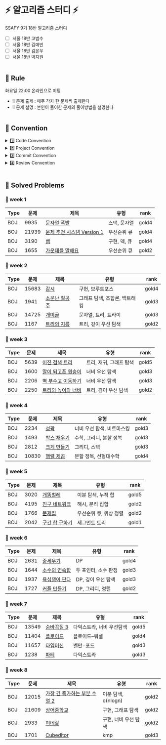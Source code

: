 

#  ⚡ 알고리즘 스터디 ⚡️

SSAFY 9기 18반 알고리즘 스터디

- [ ] 서울 18반 고범수
- [ ] 서울 18반 김예빈
- [ ] 서울 18반 김윤우
- [ ] 서울 18반 박지원
<br><br>

## 📌 Rule
화요일 22:00 온라인으로 미팅
* ❕❕ 문제 출제 : 매주 각자 한 문제씩 출제한다
* ❕❕ 문제 설명 : 본인이 풀이한 문제의 풀이방법을 설명한다
<br><br>

## 📌 Convention
<details>
<summary>1️⃣ Code Convention</summary>
<div markdown="1">
<br>
각 코드 별 목적을 주석으로 작성합니다.
<br>
변수와 함수 이름 또한 역할을 알 수 있도록 간단한 주석을 덧붙입니다.
</div>
</details>


<details>
<summary>2️⃣ Project Convention</summary>
<div markdown="1">
<br>
각 멤버별 프로젝트 구조는 다음과 같습니다<br>
**프로젝트이름/week번호/플랫폼_문제번호_레벨_문제이름/...**

    baekjoon/username/week15/BOJ_1051_S3_숫자정사각형/...

<br>
</div>
</details>


<details>
<summary>3️⃣ Commit Convention</summary>
<div markdown="1">
<br>한번에 모든 파일을 add하지 않고 type별로 분리하여 commit 합니다.

    docs : README.md 등 문서 작성 및 수정
    code : 코드 작성
    fix : 코드 수정
    add : 기존에 푼 문제에 대한 추가
    remove : 코드 및 문서 삭제
    merge : pr(pull request)을 통해 자신의 repo에서 원본 repo로 merge하기


적용 예시 ::
1. BOJ의 1051번 숫자 정사각형 (silver3) 문제를 풀었다면
   해당 코드를 하나의 commit으로 분리합니다.  
   이 때의 commit message는 다음과 같이 통일합니다

   	 git commit -m "code : BOJ 1051 S3 숫자정사각형"

   해당 코드를 수정할 때의 commit message는 다음과 같이 통일합니다.

   	 git commit -m "fix : BOJ 1051 S3 숫자정사각형"

2.  코드에 대한 설명을 작성하고
    해당 문서를 하나의 commit으로 분리합니다.  
    이 때의 commit message는 다음과 같습니다.

    	 git commit -m "docs : BOJ 1051 S3 숫자정사각형"
         
3. main README.md 파일에 주차 별 문제를 추가할 때의 commit message는 다음과 같습니다.

   	 git commit -m "docs : update week # problems"

4. main README.md 파일을 수정할 때의 commit message는 다음과 같습니다.

   	 git commit -m "docs : update README.md"

5. 파일을 삭제할 경우 commit message는 다음과 같습니다

   	 git commit -m "remove : 삭제파일"
<br>
</div>
</details>

<details>
<summary>4️⃣ Review Convention</summary>
<div markdown="1"><br>
1. Pull Request의 제목은 다음과 같이 통일합니다.
   **이름 : 문제플랫폼 문제번호 문제등급 문제제목**

   	 이름 : BOJ 1051 S3 숫자정사각형

2. Pull Request의 comment에는 본인이 작성한 README.md의 내용을 추가합니다.

3. 문제에 해당하는 유형을 선택하여 PR에 label을 attach하고,   
   자신의 PR의 assignee에 자신을 추가 후 문제풀이 week에 해당하는 Milestones을 선택합니다.

4. 기존에 PR을 작성 후 새로운 문제를 풀었을 경우, 새로운 문제에 대한 commit을 하기 전 다음 과정을 수행합니다.

    - ❓ 코드리뷰가 완료 되었을 경우  
      자신의 PR에서 merge 버튼을 눌러 merge 합니다.

    - ❓ 리뷰 완료 전 새로운 문제를 풀 경우
        1. 자신의 local에서 새로 푼 문제에 대한 branch를 생성합니다.  
           이 때 branch의 이름을 **문제플랫폼-문제번호**과 같이 생성하는 것을 권장합니다.

               boj-1051

        2. 새로운 문제에 대한 code와 README.md에 대한 commit을 추가 후 push합니다.   
           이 때의 commit message는 2️⃣ Commit Convention에서 언급한 규칙에 맞게 설정합니다.
        3. 이 때 반드시 (a)에서 생성한 branch로 push 되는지 확인합니다.
        4. 본인 계정의 fork된 repo에서 Pull Request을 작성할 때,   
           코드가 push된 브랜치(a에서 생성한 jodawoooon/boj-1051)에서   
           organization repo의 main 브랜치로 Pull Request를 보냅니다.

</div>
</details>
<br>

## 📌 Solved Problems
### 🚩 week 1
| Type | 문제 | 제목 | 유형 | rank |
| -- |--| -- |--|--|
| BOJ | 9935 | [문자열 폭발](https://www.acmicpc.net/problem/9935) | 스택, 문자열 | gold4 |
| BOJ | 21939 | [문제 추천 시스템 Version 1](https://www.acmicpc.net/problem/21939) | 우선순위 큐 | gold4 |
| BOJ | 3190 | [뱀](https://www.acmicpc.net/problem/3190) | 구현, 덱, 큐 | gold4 |
| BOJ | 1655 | [가운데를 말해요](https://www.acmicpc.net/problem/1655) | 우선순위 큐 | gold2 |

### 🚩 week 2
| Type | 문제 | 제목 | 유형 | rank |
| -- |--| -- |--|--|
| BOJ | 15683 | [감시](https://www.acmicpc.net/problem/15683) | 구현, 브루트포스 | gold4 |
| BOJ | 1941 | [소문난 칠공주](https://www.acmicpc.net/problem/1941) | 그래프 탐색, 조합론, 백트래킹 | gold3 |
| BOJ | 14725 | [개미굴](https://www.acmicpc.net/problem/14725) | 문자열, 트리, 트라이 | gold3 |
| BOJ | 1167 | [트리의 지름](https://www.acmicpc.net/problem/1167) | 트리, 깊이 우선 탐색 | gold2 |

### 🚩 week 3
| Type | 문제 | 제목 | 유형 | rank |
| -- |--| -- |--|--|
| BOJ | 5639 | [이진 검색 트리](https://www.acmicpc.net/problem/5639) | 트리, 재귀, 그래프 탐색 | gold5 |
| BOJ | 1600 | [말이 되고픈 원숭이](https://www.acmicpc.net/problem/1600) | 너비 우선 탐색 | gold3 |
| BOJ | 2206 | [벽 부수고 이동하기](https://www.acmicpc.net/problem/2206) | 너비 우선 탐색 | gold3 |
| BOJ | 2250 | [트리의 높이와 너비](https://www.acmicpc.net/problem/2250) | 트리, 깊이 우선 탐색 | gold2 |

### 🚩 week 4
| Type | 문제 | 제목 | 유형 | rank |
| -- |--| -- |--|--|
| BOJ | 2234 | [성곽](https://www.acmicpc.net/problem/2234) | 너비 우선 탐색, 비트마스킹 | gold3 |
| BOJ | 1493 | [박스 채우기](https://www.acmicpc.net/problem/1493) | 수학, 그리디, 분할 정복 | gold3 |
| BOJ | 2812 | [크게 만들기](https://www.acmicpc.net/problem/2812) | 그리디, 스택 | gold3 |
| BOJ | 10830 | [행렬 제곱](https://www.acmicpc.net/problem/10830) | 분할 정복, 선형대수학 | gold4 |

### 🚩 week 5
| Type | 문제 | 제목 | 유형 | rank |
| -- |--| -- |--|--|
| BOJ | 3020 | [개똥벌레](https://www.acmicpc.net/problem/3020) | 이분 탐색, 누적 합 | gold5 |
| BOJ | 4195 | [친구 네트워크](https://www.acmicpc.net/problem/4195) | 해시, 분리 집합 | gold2 |
| BOJ | 1766 | [문제집](https://www.acmicpc.net/problem/1766) | 우선순위 큐, 위상 정렬 | gold2 |
| BOJ | 2042 | [구간 합 구하기](https://www.acmicpc.net/problem/2042) | 세그먼트 트리 | gold1 |

### 🚩 week 6
| Type | 문제 | 제목 | 유형 | rank |
| -- |--| -- |--|--|
| BOJ | 2631 | [줄세우기](https://www.acmicpc.net/problem/2631) | DP | gold4 |
| BOJ | 1644 | [소수의 연속합](https://www.acmicpc.net/problem/1644) | 두 포인터, 소수 판정 | gold3 |
| BOJ | 1937 | [욕심쟁이 판다](https://www.acmicpc.net/problem/1937) | DP, 깊이 우선 탐색 | gold3 |
| BOJ | 1727 | [커플 만들기](https://www.acmicpc.net/problem/1727) | DP, 그리디, 정렬 | gold2 |


### 🚩 week 7
| Type | 문제 | 제목 | 유형 | rank |
| -- |--| -- |--|--|
| BOJ | 13549 | [숨바꼭질 3](https://www.acmicpc.net/problem/13549) | 다익스트라, 너비 우선탐색 | gold5 |
| BOJ | 11404 | [플로이드](https://www.acmicpc.net/problem/11404) | 플로이드–워셜 | gold4 |
| BOJ | 11657 | [타임머신](https://www.acmicpc.net/problem/11657) | 벨만-포드 | gold3 |
| BOJ | 1238 | [파티](https://www.acmicpc.net/problem/1238) | 다익스트라 | gold3 |

### 🚩 week 8
| Type | 문제 | 제목 | 유형 | rank |
| -- |--| -- |--|--|
| BOJ | 12015 | [가장 긴 증가하는 부분 수열 2](https://www.acmicpc.net/problem/12015) | 이분 탐색, o(nlogn) | gold2 |
| BOJ | 21609 | [상어중학교](https://www.acmicpc.net/problem/21609) | 구현, 그래프 탐색 | gold2 |
| BOJ | 2933 | [미네랄](https://www.acmicpc.net/problem/2933) | 구현, 너비 우선 탐색 | gold2 |
| BOJ | 1701 | [Cubeditor](https://www.acmicpc.net/problem/1701) | kmp | gold3 |
